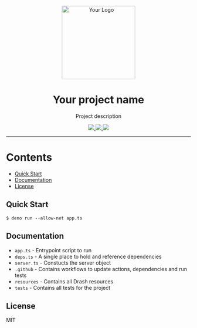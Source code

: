 <p align="center">
  <img height="200" src="logo.png" alt="Your Logo">
  <h1 align="center">Your project name</h1>
  <p align="center">Project description</p>

</p>
<p align="center">
  <a href="https://github.com/<your user>/<your repo>/releases">
    <img src="https://img.shields.io/github/release/<user>/<repo>.svg?color=bright_green&label=latest">
  </a>
  <a href="https://github.com/<user>/<repo>/actions">
    <img src="https://img.shields.io/github/workflow/status/<user>/<repo>/ci?label=ci">
  </a>
  <a href="https://codecov.io/gh/<user>/<repo>">
    <img src="https://codecov.io/gh/<user>/<repo>/branch/main/graph/badge.svg?token=<token>"/>
  </a>
</p>

---

# Contents

- [Quick Start](#quick-start)
- [Documentation](#documentation)
- [License](#license)

## Quick Start

```shell
$ deno run --allow-net app.ts
```

## Documentation

- `app.ts` - Entrypoint script to run
- `deps.ts` - A single place to hold and reference dependencies
- `server.ts` - Constucts the server object
- `.github` - Contains workflows to update actions, dependencies and run tests
- `resources` - Contains all Drash resources
- `tests` - Contains all tests for the project

## License

MIT
